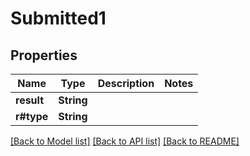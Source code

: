 # Submitted1

## Properties

| Name       | Type       | Description | Notes |
| ---------- | ---------- | ----------- | ----- |
| **result** | **String** |             |
| **r#type** | **String** |             |

[[Back to Model list]](../README.md#documentation-for-models) [[Back to API list]](../README.md#documentation-for-api-endpoints) [[Back to README]](../README.md)
